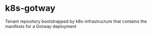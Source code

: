 # k8s-gotway
Tenant repository bootstrapped by k8s-infrastructure that contains the manifests for a Gotway deployment

